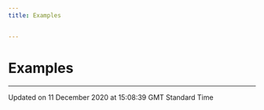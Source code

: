 ```yaml
---
title: Examples


---
```


# Examples






-------------------------------

Updated on 11 December 2020 at 15:08:39 GMT Standard Time
